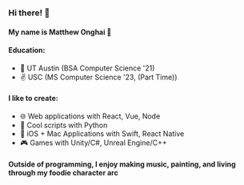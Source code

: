 ### Hi there! 👋

#### My name is Matthew Onghai 🤩

#### Education:
- 🤠 UT Austin (BSA Computer Science '21)
- ✌️ USC (MS Computer Science '23, (Part Time))



#### I like to create:

- 🌐 Web applications with React, Vue, Node
- 🐍 Cool scripts with Python
- 📱 iOS + Mac Applications with Swift, React Native
- 🎮 Games with Unity/C#, Unreal Engine/C++



#### Outside of programming, I enjoy making music, painting, and living through my foodie character arc

<!--
**matthewonghai13/matthewonghai13** is a ✨ _special_ ✨ repository because its `README.md` (this file) appears on your GitHub profile.

Here are some ideas to get you started:

- 🔭 I’m currently working on ...
- 🌱 I’m currently learning ...
- 👯 I’m looking to collaborate on ...
- 🤔 I’m looking for help with ...
- 💬 Ask me about ...
- 📫 How to reach me: ...
- ⚡ Fun fact: ...
-->
